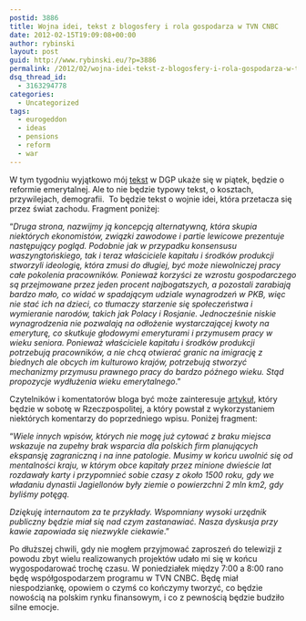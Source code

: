 ```yaml
---
postid: 3886
title: Wojna idei, tekst z blogosfery i rola gospodarza w TVN CNBC
date: 2012-02-15T19:09:08+00:00
author: rybinski
layout: post
guid: http://www.rybinski.eu/?p=3886
permalink: /2012/02/wojna-idei-tekst-z-blogosfery-i-rola-gospodarza-w-tvn-cnbc/
dsq_thread_id:
  - 3163294778
categories:
  - Uncategorized
tags:
  - eurogeddon
  - ideas
  - pensions
  - reform
  - war
---
```

W tym tygodniu wyjątkowo mój [tekst](http://forsal.pl/artykuly/594855,rybinski_wojna_idei_o_podniesienie_wieku_emerytalnego.html) w DGP ukaże się w piątek, będzie o reformie emerytalnej. Ale to nie będzie typowy tekst, o kosztach, przywilejach, demografii.  To będzie tekst o wojnie idei, która przetacza się przez świat zachodu. Fragment poniżej:

“_Druga strona, nazwijmy ją koncepcją alternatywną, która skupia niektórych ekonomistów, związki zawodowe i partie lewicowe prezentuje następujący pogląd. Podobnie jak w przypadku konsensusu waszyngtońskiego, tak i teraz właściciele kapitału i środków produkcji stworzyli ideologię, która zmusi do długiej, być może niewolniczej pracy całe pokolenia pracowników. Ponieważ korzyści ze wzrostu gospodarczego są przejmowane przez jeden procent najbogatszych, a pozostali zarabiają bardzo mało, co widać w spadającym udziale wynagrodzeń w PKB, więc nie stać ich na dzieci, co tłumaczy starzenie się społeczeństwa i wymieranie narodów, takich jak Polacy i Rosjanie. Jednocześnie niskie wynagrodzenia nie pozwalają na odłożenie wystarczającej kwoty na emeryturę, co skutkuje głodowymi emeryturami i przymusem pracy w wieku seniora. Ponieważ właściciele kapitału i środków produkcji potrzebują pracowników, a nie chcą otwierać granic na imigrację z biednych ale obcych im kulturowo krajów, potrzebują stworzyć mechanizmy przymusu prawnego pracy do bardzo późnego wieku. Stąd propozycje wydłużenia wieku emerytalnego_.”

Czytelników i komentatorów bloga być może zainteresuje [artykuł](http://www.rp.pl/artykul/61991,813901-Polskie-firmy--rowne-szanse-.html), który będzie w sobotę w Rzeczpospolitej, a który powstał z wykorzystaniem niektórych komentarzy do poprzedniego wpisu. Poniżej fragment:

“_Wiele innych wpisów, których nie mogę już cytować z braku miejsca wskazuje na zupełny brak wsparcia dla polskich firm planujących ekspansję zagraniczną i na inne patologie. Musimy w końcu uwolnić się od mentalności kraju, w którym obce kapitały przez minione dwieście lat rozdawały karty i przypomnieć sobie czasy z około 1500 roku, gdy we władaniu dynastii Jagiellonów były ziemie o powierzchni 2 mln km2, gdy byliśmy potęgą._
  
_Dziękuję internautom za te przykłady. Wspomniany wysoki urzędnik publiczny będzie miał się nad czym zastanawiać. Nasza dyskusja przy kawie zapowiada się niezwykle ciekawie_.”

Po dłuższej chwili, gdy nie mogłem przyjmować zaproszeń do telewizji z powodu zbyt wielu realizowanych projektów udało mi się w końcu wygospodarować trochę czasu. W poniedziałek między 7:00 a 8:00 rano będę współgospodarzem programu w TVN CNBC. Będę miał niespodziankę, opowiem o czymś co kończymy tworzyć, co będzie nowością na polskim rynku finansowym, i co z pewnością będzie budziło silne emocje.
